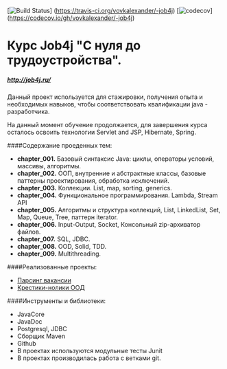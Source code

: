 [![Build Status](https://travis-ci.org/vovkalexander/-job4j.svg?branch=master)]
(https://travis-ci.org/vovkalexander/-job4j)
[![codecov](https://codecov.io/gh/vovkalexander/-job4j/branch/master/graph/badge.svg)]
(https://codecov.io/gh/vovkalexander/-job4j)

# Курс Job4j "С нуля до трудоустройства".
##### <http://job4j.ru/>

 Данный проект используется для стажировки, получения опыта и необходимых навыков, чтобы
соответствовать  квалификации  java - разработчика.

На данный момент обучение продолжается, для завершения курса
осталось освоить технологии Servlet and JSP, Hibernate, Spring.

####Содержание проеденных тем:
* **chapter_001.** Базовый синтаксис Java: циклы, операторы условий, массивы, алгоритмы.
* **chapter_002.** ООП, внутренние и абстрактные классы, базовые паттерны проектирования, обработка исключений.
* **chapter_003.** Коллекции. List, map, sorting, generics. 
* **chapter_004.** Функциональное программирования. Lambda, Stream API
* **chapter_005.** Алгоритмы и структура коллекций, List, LinkedList, Set, Map, Queue, Tree, паттерн iterator.
* **chapter_006.** Input-Output, Socket, Консольный zip-архиватор файлов.
* **chapter_007.** SQL, JDBC.
* **chapter_008.** OOD, Solid, TDD.
* **chapter_009.** Multithreading.


####Реализованные проекты:

* [Парсинг вакансии](https://github.com/vovkalexander/job4j_grabber/tree/master/chapter_007/src/main/java/ru/job4j/parser)
* [Крестики-нолики ООД](https://github.com/vovkalexander/-job4j/tree/master/chapter_008/src/main/java/ru/job4j/tictactoe)


####Инструменты и библиотеки:
* JavaCore
* JavaDoc
* Postgresql, JDBC
* Cборщик Maven
* Github
* В проектах используются модульные тесты Junit
* В проектах производилась работа с ветками git.